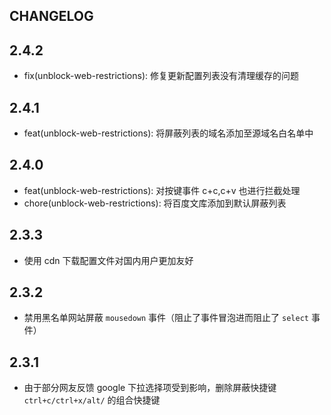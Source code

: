 ﻿## CHANGELOG

## 2.4.2

- fix(unblock-web-restrictions): 修复更新配置列表没有清理缓存的问题

## 2.4.1

- feat(unblock-web-restrictions): 将屏蔽列表的域名添加至源域名白名单中

## 2.4.0

- feat(unblock-web-restrictions): 对按键事件 c+c,c+v 也进行拦截处理
- chore(unblock-web-restrictions): 将百度文库添加到默认屏蔽列表

## 2.3.3

- 使用 cdn 下载配置文件对国内用户更加友好

## 2.3.2

- 禁用黑名单网站屏蔽 `mousedown` 事件（阻止了事件冒泡进而阻止了 `select` 事件）

## 2.3.1

- 由于部分网友反馈 google 下拉选择项受到影响，删除屏蔽快捷键 `ctrl+c/ctrl+x/alt/` 的组合快捷键
